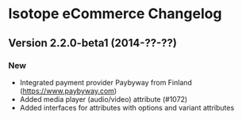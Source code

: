 Isotope eCommerce Changelog
===========================

Version 2.2.0-beta1 (2014-??-??)
--------------------------------

### New
- Integrated payment provider Paybyway from Finland (https://www.paybyway.com)
- Added media player (audio/video) attribute (#1072)
- Added interfaces for attributes with options and variant attributes
